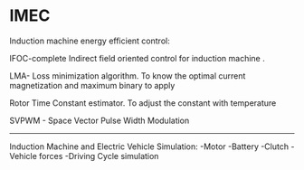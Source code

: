 # IMEC

Induction machine energy efficient control:

  IFOC-complete Indirect field oriented control for induction machine .

  LMA- Loss minimization algorithm. To know the optimal current magnetization and maximum binary to apply

  Rotor Time Constant estimator. To adjust the constant with temperature

  SVPWM - Space Vector Pulse Width Modulation


_________________________________________________
Induction Machine and Electric Vehicle Simulation: 
-Motor
-Battery
-Clutch 
-Vehicle forces
-Driving Cycle simulation
